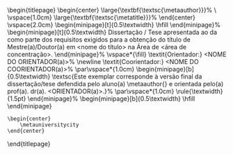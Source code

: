 <!-- Pagina de rosto -->
<!--
Deverá conter os seguintes dados: 1) Autor(a); 2) Título da dissertação/tese na língua em que o trabalho foi redigido (português, inglês ou espanhol); 3) No caso de dissertação/tese redigida em inglês ou espanhol, além do título original do trabalho, obrigatoriamente, também deverá constar o título em português; 4) Número de volumes (quando houver mais de um); 5) Nível (mestrado ou doutorado); 6) Área de Concentração (quando existente); 7) Orientador; 8) Coorientador (quando existente); 9) Informação assinada pelo Orientador de que o exemplar corresponde à redação final da dissertação/tese; 10) Local (cidade); 11) Ano de depósito.

Nos casos de teses defendidas em cotutela, logo abaixo do nível e da área de concentração (quando existente) deverá ser inserida a informação em português e em inglês ou espanhol de que a tese foi produzida no âmbito de um Acordo de Cotutela firmado entre a Unicamp e a Universidade convenente.
-->
\begin{titlepage}
\begin{center}
    \large{\textbf{\textsc{\metaauthor}}}%
    \\
    \vspace{1.0cm}
    \large{\textbf{\textsc{\metatitle}}}%
\end{center}
\vspace{2.0cm}
\begin{minipage}[t]{0.5\textwidth}
    \hfill
\end{minipage}%
    \begin{minipage}[t]{0.5\textwidth}
        Dissertação / Tese apresentada ao <Instituto> da <Universidade> como parte dos requisitos exigidos para a obtenção do título de Mestre(a)/Doutor(a) em <nome do título> na Área de <área de concentração>.
    \end{minipage}%
\vspace*{\fill}
\textit{Orientador:} <NOME DO ORIENTADOR(a)>%
\newline
\textit{Coorientador:} <NOME DO COORIENTADOR(a)>%
\par\vspace*{1.0cm}
    \begin{minipage}[b]{0.5\textwidth}
        \textsc{Este exemplar corresponde à versão final da dissertação/tese defendida pelo aluno(a) \metaauthor{} e orientada pelo(a) prof(a). dr(a). <ORIENTADOR(a)>.}%
        \par\vspace*{1.0cm}
        \rule{\textwidth}{1.5pt}
    \end{minipage}%
    \begin{minipage}[b]{0.5\textwidth}
        \hfill
    \end{minipage}

    \begin{center}
        \metauniversitycity
    \end{center}
\end{titlepage}
